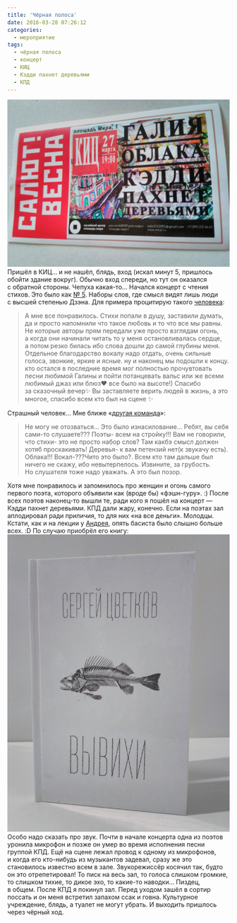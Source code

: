 ```yaml
---
title: 'Чёрная полоса'
date: 2016-03-28 07:26:12
categories:
  - мероприятие
tags:
  - чёрная полоса
  - концерт
  - КИЦ
  - Кэдди пахнет деревьями
  - КПД
---
```


![Билет в КИЦ](salyut-vesna-kic-27-03-16.jpg) Пришёл в&nbsp;КИЦ&hellip; и&nbsp;не&nbsp;нашёл, блядь,
вход (искал минут 5, пришлось обойти здание вокруг). Обычно вход спереди, но&nbsp;тут
он&nbsp;оказался с&nbsp;обратной стороны. Чепуха <nobr>какая-то</nobr>&hellip; Начался концерт
с&nbsp;чтения стихов. Это было как
<a href="https://en.wikipedia.org/wiki/No._5,_1948">&#8470;&nbsp;5</a>. Наборы слов, где смысл видят
лишь люди с&nbsp;высшей степенью Дзэна. Для примера процитирую такого
<a href="https://vk.com/wall-115786413_39">человека</a>:

> А&nbsp;мне все понравилось. Стихи попали в&nbsp;душу, заставили думать, да&nbsp;и&nbsp;просто
> напомнили что такое любовь и&nbsp;то&nbsp;что все мы&nbsp;равны. Не&nbsp;которые авторы прям
> передали уже просто взглядам огонь, а&nbsp;когда они начинали читать то&nbsp;у&nbsp;меня
> остановливалась сердце, а&nbsp;потом резко билась ибо слова дошли до&nbsp;самой глубины меня.
> Отдельное благодарство вокалу надо отдать, очень сильные голоса, звонкие, яркие и&nbsp;ясные.
> ну&nbsp;и&nbsp;наконец мы&nbsp;подошли к&nbsp;концу. кто остался в&nbsp;последние время мог
> полностью прочувтовать песни любимой Галины и&nbsp;пойти потанцевать вальс или&nbsp;же всеми
> любимый джаз или блюз&#10084; все было на&nbsp;высоте!) Спасибо за&nbsp;сказочный вечер&#10024;
> Вы&nbsp;заставляете верить людей в&nbsp;жизнь, а&nbsp;это многое, спасибо всем кто был
> на&nbsp;сцене &#10024;

Страшный человек&hellip; Мне ближе &laquo;<a href="https://vk.com/wall-115786413_36">другая
команда</a>&raquo;:

> Не&nbsp;могу не&nbsp;отозваться&hellip; Это было изнасилование&hellip; Ребят, вы&nbsp;себя
> <nobr>сами-то</nobr> слушаете??? Поэты- всем на&nbsp;стройку!!! Вам не&nbsp;говорили, что стихи-
> это не&nbsp;просто набор слов? Там какбэ смысл должен хотяб проскакивать! Деревья- к&nbsp;вам
> петензий нет(к&nbsp;звукачу есть). Облака!!! Вокал-???Чито это было?. Всем кто там дальше был
> ничего не&nbsp;скажу, ибо невытерпелось. Извините, за&nbsp;грубость. Но&nbsp;слушателя тоже надо
> уважать. А&nbsp;это был позор.

Хотя мне понравилось и&nbsp;запомнилось про женщин и&nbsp;огонь самого первого поэта, которого
объявили как (вроде&nbsp;бы) <nobr>&laquo;фэшн-гуру&raquo;</nobr>. :) После всех поэтов
<nobr>наконец-то</nobr> вышли те, ради кого я&nbsp;пошёл на&nbsp;концерт&nbsp;&mdash; Кэдди пахнет
деревьями. КПД дали жару, конечно. Если на&nbsp;поэтах зал аплодировал ради приличия, то&nbsp;для
них &laquo;на&nbsp;все деньги&raquo;. Молодцы. Кстати, как и&nbsp;на&nbsp;лекции
у&nbsp;<a href="https://vk.com/a_shevelev">Андрея</a>, опять басиста было слышно больше всех. :D
По&nbsp;случаю приобрёл его книгу: ![Книга Сергея Цветкова «Вывихи»](vyvihi.jpg) Особо надо сказать
про звук. Почти в&nbsp;начале концерта одна из&nbsp;поэтов уронила микрофон и&nbsp;позже
он&nbsp;умер во&nbsp;время исполнения песни группой КПД. Ещё на&nbsp;сцене лежал провод
к&nbsp;одному из&nbsp;микрофонов, и&nbsp;когда его <nobr>кто-нибудь</nobr> из&nbsp;музыкантов
задевал, сразу&nbsp;же это становилось известно всем в&nbsp;зале. Звукорежиссёр косячил так, будто
он&nbsp;это отрепетировал! То&nbsp;писк на&nbsp;весь зал, то&nbsp;голоса слишком громкие,
то&nbsp;слишком тихие, то&nbsp;дикое эхо, то&nbsp;<nobr>какие-то</nobr> наводки&hellip; Пиздец,
в&nbsp;общем. После КПД я&nbsp;покинул зал. Перед уходом зашёл в&nbsp;сортир поссать
и&nbsp;он&nbsp;меня встретил запахом ссак и&nbsp;говна. Культурное учреждение, блядь, а&nbsp;туалет
не&nbsp;могут убрать. И&nbsp;выходить пришлось через чёрный ход.
